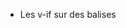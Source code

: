 - Les v-if sur des balises <template> sont inactif, je les aient mis sur une <div> 'wrapper'
- Les <img> doivent avoir un height et une width en attribut pour ne pas créer de Cumulative Layout Shit (web core vitals)
- On charge une image sur les titres populaires qui n'existe pas, je l'ai commenté
- Pour les filtres, j'ai ajouté un aria-label sur les <a> pour l'accessibilité, mais pourquoi ne pas utilisé un select plutôt ?